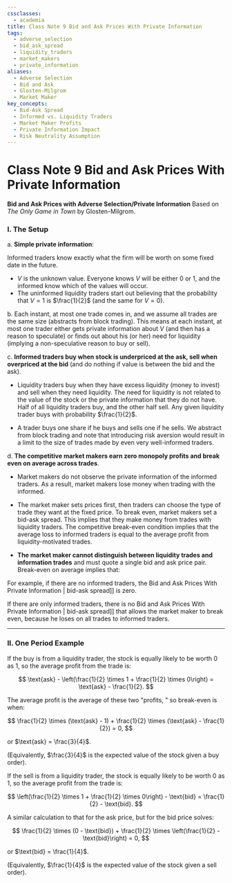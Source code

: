 ```yaml
---
cssclasses:
  - academia
title: Class Note 9 Bid and Ask Prices With Private Information
tags:
  - adverse_selection
  - bid_ask_spread
  - liquidity_traders
  - market_makers
  - private_information
aliases:
  - Adverse Selection
  - Bid and Ask
  - Glosten-Milgrom
  - Market Maker
key_concepts:
  - Bid-Ask Spread
  - Informed vs. Liquidity Traders
  - Market Maker Profits
  - Private Information Impact
  - Risk Neutrality Assumption
---
```


# Class Note 9 Bid and Ask Prices With Private Information

**Bid and Ask Prices with Adverse Selection/Private Information**
Based on *The Only Game in Town* by Glosten-Milgrom.

### I. **The Setup**

[^1]: **Two types of trader: informed and liquidity**
   (can lump the "misinformed" of *The Only Game in Town* together with the uninformed).
   All traders and market makers are risk neutral, so there is no risk premium.

   a. **Simple private information**:

   Informed traders know exactly what the firm will be worth on some fixed date in the future.

   - $V$ is the unknown value. Everyone knows $V$ will be either 0 or 1, and the informed know which of the values will occur.
   - The uninformed liquidity traders start out believing that the probability that $V = 1$ is $\frac{1}{2}$ (and the same for $V = 0$).

   b. Each instant, at most one trade comes in, and we assume all trades are the same size
   (abstracts from block trading). This means at each instant, at most one trader either gets private information about $V$ (and then has a reason to speculate) or finds out about his (or her) need for liquidity (implying a non-speculative reason to buy or sell).

   c. **Informed traders buy when stock is underpriced at the ask, sell when overpriced at the bid** (and do nothing if value is between the bid and the ask).

   - Liquidity traders buy when they have excess liquidity (money to invest) and sell when they need liquidity.
   The need for liquidity is not related to the value of the stock or the private information that they do not have.
   Half of all liquidity traders buy, and the other half sell. Any given liquidity trader buys with probability $\frac{1}{2}$.

   - A trader buys one share if he buys and sells one if he sells.
   We abstract from block trading and note that introducing risk aversion would result in a limit to the size of trades made by even very well-informed traders.

   d. **The competitive market makers earn zero monopoly profits and break even on average across trades**.

   - Market makers do not observe the private information of the informed traders.
   As a result,  market makers lose money when trading with the informed.

   - The market maker sets prices first,  then traders can choose the type of trade they want at the fixed price.
   To break even,  market makers set a bid-ask spread. This implies that they make money from trades with liquidity traders.
   The competitive break-even condition implies that the average loss to informed traders is equal to the average profit from liquidity-motivated trades.

   - **The market maker cannot distinguish between liquidity trades and information trades**
   and must quote a single bid and ask price pair. Break-even on average implies that:

[^1]: The bid is the expected value of the stock given public information and the fact that a sell order arrives this instant.
[^1]: The ask is the expected value of the stock given all public information and the fact that a buy order arrives this instant.

For example,  if there are no informed traders,  the Bid and Ask Prices With Private Information | bid-ask spread]] is zero.

If there are only informed traders,  there is no Bid and Ask Prices With Private Information | bid-ask spread]] that allows the market maker to break even,  because he loses on all trades to informed traders.

---

### II. **One Period Example**

[^1]: Absent a trade,  the price of the stock would be $\frac{1}{2}$
   because there is a 50-50 chance of being worth 1 or 0.
   If no informed traders existed,  this would be the price,  with no spread.
   This represents the "grand mean" average value of the stock.

[^1]: $\frac{1}{2}$ of all traders are informed (more than in reality),  $\frac{1}{2}$ are uninformed.
   This means that when an order comes in,  the probability it is an informed trade is $\frac{1}{2}$.

[^1]: **Ask price determination**
   If a buy order comes in,  and it is from an informed trader,  it must be that the private information is that the stock is worth 1 (otherwise the informed trader would sell),  and the market maker will make a "profit" of:
   $$ \text{ask} - 1 = \text{loss of } 1 - \text{ask}. $$

   If the buy is from a liquidity trader,  the stock is equally likely to be worth 0 as 1,  so the average profit from the trade is:

   $$ \text{ask} - \left(\frac{1}{2} \times 1 + \frac{1}{2} \times 0\right) = \text{ask} - \frac{1}{2}. $$

   The average profit is the average of these two "profits,  " so break-even is when:

   $$ \frac{1}{2} \times (\text{ask} - 1) + \frac{1}{2} \times (\text{ask} - \frac{1}{2}) = 0,             $$

   or $\text{ask} = \frac{3}{4}$.

   (Equivalently,  $\frac{3}{4}$ is the expected value of the stock given a buy order).

[^1]: **Bid price determination**
   If a sell order comes in,  and it is from an informed trader,  it must be that the private information is that the stock is worth 0 (otherwise the informed trader would buy),  and the market maker will make a "profit" of:
   $$ 0 - \text{bid} = \text{loss of bid} - 0. $$

   If the sell is from a liquidity trader,  the stock is equally likely to be worth 0 as 1,  so the average profit from the trade is:

   $$ \left(\frac{1}{2} \times 1 + \frac{1}{2} \times 0\right) - \text{bid} = \frac{1}{2} - \text{bid}. $$

   A similar calculation to that for the ask price,  but for the bid price solves:

   $$ \frac{1}{2} \times (0 - \text{bid}) + \frac{1}{2} \times \left(\frac{1}{2} - \text{bid}\right) = 0,             $$

   or $\text{bid} = \frac{1}{4}$.

   (Equivalently,  $\frac{1}{4}$ is the expected value of the stock given a sell order).

[^1]: A positive Bid and Ask Prices With Private Information | bid-ask spread]] is due to the losses to informed trading.
   It also makes the price reveal and reflect some of the private information of informed traders.
   If the first trade were a buy (at the ask of $\frac{3}{4}$),  then $\frac{3}{4}$ would be the transaction price,  and would be the "baseline" for the next transaction.
   The new ask would be above $\frac{3}{4}$,  and the new bid above $\frac{1}{4}$.
   Trade by informed traders makes the price adjust toward the value that is not yet known to the public.
